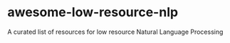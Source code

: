 # awesome-low-resource-nlp
A curated list of resources for low resource Natural Language Processing
